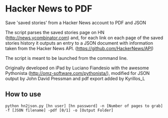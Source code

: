 # Hacker News to PDF #

Save 'saved stories' from a Hacker News account to PDF and JSON

The script parses the saved stories page on HN (http://news.ycombinator.com) and, for each link on each page of the saved stories history it outputs an entry to a JSON document with information taken from the Hacker News API. (https://github.com/HackerNews/API)

The script is meant to be launched from the command line.

Originally developed on iPad by Luciano Fiandesio with the awesome Pythonista (http://omz-software.com/pythonista/), modified for JSON output by John David Pressman and pdf export added by Kyrillos_L

## How to use ##

`python hn2json.py [hn user] [hn password] -n [Number of pages to grab] -f [JSON filename] -pdf [0/1] -o [Output Folder]`
